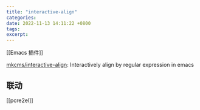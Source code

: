 ```yaml
---
title: "interactive-align"
categories: 
date: 2022-11-13 14:11:22 +0800
tags: 
excerpt: 
---
```



[[Emacs 插件]]

[mkcms/interactive-align](https://github.com/mkcms/interactive-align): Interactively align by regular expression in emacs




## 联动

[[pcre2el]]




